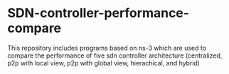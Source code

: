 # SDN-controller-performance-compare
This repository includes programs based on ns-3 which are used to compare the performance of five sdn controller architecture (centralized, p2p with local view, p2p with global view, hierachical, and hybrid)
